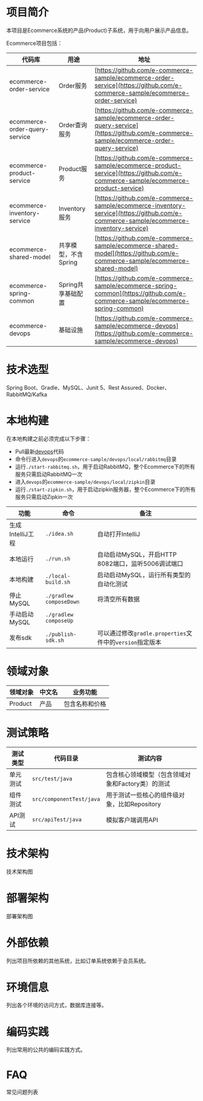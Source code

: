 # 项目简介
本项目是Ecommerce系统的产品(Product)子系统，用于向用户展示产品信息。

Ecommerce项目包括：

|代码库|用途|地址|
| --- | --- | --- |
|ecommerce-order-service|Order服务|[https://github.com/e-commerce-sample/ecommerce-order-service](https://github.com/e-commerce-sample/ecommerce-order-service)|
|ecommerce-order-query-service|Order查询服务|[https://github.com/e-commerce-sample/ecommerce-order-query-service](https://github.com/e-commerce-sample/ecommerce-order-query-service)|
|ecommerce-product-service|Product服务|[https://github.com/e-commerce-sample/ecommerce-product-service](https://github.com/e-commerce-sample/ecommerce-product-service)|
|ecommerce-inventory-service|Inventory服务|[https://github.com/e-commerce-sample/ecommerce-inventory-service](https://github.com/e-commerce-sample/ecommerce-inventory-service)|
|ecommerce-shared-model|共享模型，不含Spring|[https://github.com/e-commerce-sample/ecommerce-shared-model](https://github.com/e-commerce-sample/ecommerce-shared-model)|
|ecommerce-spring-common|Spring共享基础配置|[https://github.com/e-commerce-sample/ecommerce-spring-common](https://github.com/e-commerce-sample/ecommerce-spring-common)|
|ecommerce-devops|基础设施|[https://github.com/e-commerce-sample/ecommerce-devops](https://github.com/e-commerce-sample/ecommerce-devops)|


# 技术选型
Spring Boot、Gradle、MySQL、Junit 5、Rest Assured、Docker、RabbitMQ/Kafka

# 本地构建

在本地构建之前必须完成以下步骤：
- Pull最新[devops](https://github.com/e-commerce-sample/devops)代码
- 命令行进入`devops`的`ecommerce-sample/devops/local/rabbitmq`目录
- 运行`./start-rabbitmq.sh`，用于启动RabbitMQ，整个Ecommerce下的所有服务只需启动RabbitMQ一次
- 进入`devops`的`ecommerce-sample/devops/local/zipkin`目录
- 运行`./start-zipkin.sh`，用于启动zipkin服务器，整个Ecommerce下的所有服务只需启动Zipkin一次

|功能|命令|备注|
| --- | --- | --- |
|生成IntelliJ工程|`./idea.sh`|自动打开IntelliJ|
|本地运行|`./run.sh`|自动启动MySQL，开启HTTP 8082端口，监听5006调试端口|
|本地构建|`./local-build.sh`|启动启动MySQL，运行所有类型的自动化测试|
|停止MySQL|`./gradlew composeDown`|将清空所有数据|
|手动启动MySQL|`./gradlew composeUp`||
|发布sdk|`./publish-sdk.sh`|可以通过修改`gradle.properties`文件中的`version`指定版本|


# 领域对象
|领域对象|中文名|业务功能|
| --- | --- | --- |
|Product|产品|包含名称和价格|

# 测试策略
|测试类型|代码目录|测试内容|
| --- | --- | --- |
|单元测试|`src/test/java`|包含核心领域模型（包含领域对象和Factory类）的测试|
|组件测试|`src/componentTest/java`|用于测试一些核心的组件级对象，比如Repository|
|API测试|`src/apiTest/java`|模拟客户端调用API|

# 技术架构
技术架构图

# 部署架构
部署架构图

# 外部依赖
列出项目所依赖的其他系统，比如订单系统依赖于会员系统。

# 环境信息
列出各个环境的访问方式，数据库连接等。

# 编码实践
列出常用的公共的编码实践方式。

# FAQ
常见问题列表
